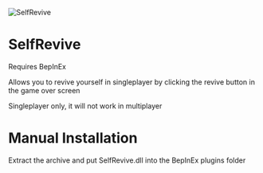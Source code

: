 ![SelfRevive](https://user-images.githubusercontent.com/45374546/124339579-af5d2480-db6c-11eb-9a84-28e292b1bd16.png)
# SelfRevive
Requires BepInEx

Allows you to revive yourself in singleplayer by clicking the revive button in the game over screen

Singleplayer only, it will not work in multiplayer

# Manual Installation

Extract the archive and put SelfRevive.dll into the BepInEx plugins folder
